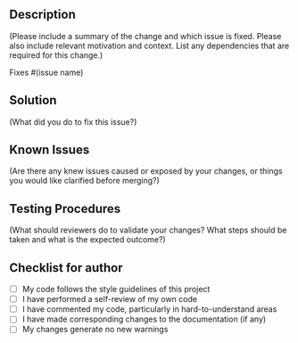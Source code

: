 ## Description
(Please include a summary of the change and which issue is fixed. Please also include relevant motivation and context. List any dependencies that are required for this change.)

Fixes #(issue name)

## Solution
(What did you do to fix this issue?)

## Known Issues
(Are there any knew issues caused or exposed by your changes, or things you would like clarified before merging?)

## Testing Procedures
(What should reviewers do to validate your changes? What steps should be taken and what is the expected outcome?)

## Checklist for author
- [ ] My code follows the style guidelines of this project
- [ ] I have performed a self-review of my own code
- [ ] I have commented my code, particularly in hard-to-understand areas
- [ ] I have made corresponding changes to the documentation (if any)
- [ ] My changes generate no new warnings
